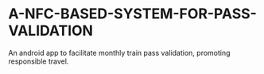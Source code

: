 # A-NFC-BASED-SYSTEM-FOR-PASS-VALIDATION
 An android app to facilitate monthly train pass validation, promoting responsible travel.

